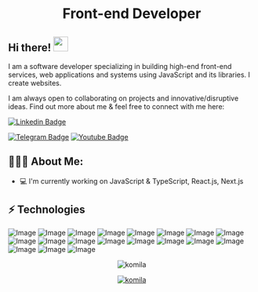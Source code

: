 <h1 align="center">Front-end Developer</h1>

## Hi there! <img src="https://raw.githubusercontent.com/aemmadi/aemmadi/master/wave.gif" width="30px">

I am a software developer specializing in building high-end front-end services, web applications and systems using JavaScript and its libraries. I create websites. </br>

I am always open to collaborating on projects and innovative/disruptive ideas. Find out more about me & feel free to connect with me here:

[![Linkedin Badge](https://img.shields.io/badge/-komilakhamdullayeva-blue?style=flat-square&logo=Linkedin&logoColor=white&link=https://www.linkedin.com/in/komila-khamdullayeva/)](https://www.linkedin.com/in/komila-khamdullayeva/) 

[![Telegram Badge](https://img.shields.io/badge/@komila_khamdullayeva-2CA5E0?style=flat-square&logo=telegram&logoColor=white&link=https://t.me/komila_dev0112)](https://t.me/komila_dev0112) 
[![Youtube Badge](https://img.shields.io/badge/@KomilaDev-FF0004?style=flat-square&logo=youtube&logoColor=white&link=https://www.youtube.com/@KomilaDev)](https://www.youtube.com/@KomilaDev)

  
<h2 align="left">👨🏻‍💻 About Me:</h2>

- :computer: I'm currently working on JavaScript & TypeScript, React.js, Next.js


## ⚡ Technologies

![Image](https://img.shields.io/badge/Visual_Studio_Code-0078D4?style=for-the-badge&logo=visual%20studio%20code&logoColor=white)
![Image](https://img.shields.io/badge/-HTML5-E34F26?style=for-the-badge&logo=html5&logoColor=white)
![Image](https://img.shields.io/badge/-CSS3-1572B6?style=for-the-badge&logo=css3)
![Image](https://img.shields.io/badge/Sass-CC6699?style=for-the-badge&logo=sass&logoColor=white)
![Image](https://img.shields.io/badge/-Bootstrap-563D7C?style=for-the-badge&logo=bootstrap)
![Image](https://img.shields.io/badge/Git-F05032?style=for-the-badge&logo=git&logoColor=white)
![Image](https://img.shields.io/badge/GitHub-100000?style=for-the-badge&logo=github&logoColor=white)
![Image](https://img.shields.io/badge/JavaScript-323330?style=for-the-badge&logo=javascript&logoColor=F7DF1E)
![Image](https://img.shields.io/badge/Vue.js-35495E?style=for-the-badge&logo=vuedotjs&logoColor=4FC08D)
![Image](https://img.shields.io/badge/React-20232A?style=for-the-badge&logo=react&logoColor=61DAFB)
![Image](https://img.shields.io/badge/Angular-DD0031?style=for-the-badge&logo=angular&logoColor=white)
![Image](https://img.shields.io/badge/React_Query-FF4154?style=for-the-badge&logo=React_Query&logoColor=white)
![Image](https://img.shields.io/badge/Redux-593D88?style=for-the-badge&logo=redux&logoColor=white)
![Image](https://img.shields.io/badge/Postman-FF6C37?style=for-the-badge&logo=Postman&logoColor=white)
![Image](https://img.shields.io/badge/Tailwind_CSS-38B2AC?style=for-the-badge&logo=tailwind-css&logoColor=white)
![Image](https://img.shields.io/badge/Figma-F24E1E?style=for-the-badge&logo=figma&logoColor=white)
![Image](https://img.shields.io/badge/TypeScript-007ACC?style=for-the-badge&logo=typescript&logoColor=white)
![Image](https://img.shields.io/badge/Material%20UI-007FFF?style=for-the-badge&logo=mui&logoColor=white)
![Image](https://img.shields.io/badge/Webpack-8DD6F9?style=for-the-badge&logo=Webpack&logoColor=white)

<p align="center"> <img src="https://github-readme-stats.vercel.app/api?username=komiladev&show_icons=true&theme=gotham" alt="komila" />

<p align="center"> <a href="https://github.com/ryo-ma/github-profile-trophy"><img src="https://github-profile-trophy.vercel.app/?username=KomilaDev&theme=onestar&row=1&margin-w=15&margin-h=15&no-bg=true" alt="komila" /></a> </p>
